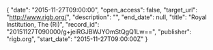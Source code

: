 {
  "date": "2015-11-27T09:00:00", 
  "open_access": false, 
  "target_url": "http://www.rigb.org/", 
  "description": "", 
  "end_date": null, 
  "title": "Royal Institution, The (Ri)", 
  "record_id": "20151127T090000/g+jeiRGJBWJYOmStQgQ1Lw==", 
  "publisher": "rigb.org", 
  "start_date": "2015-11-27T09:00:00Z"
}


